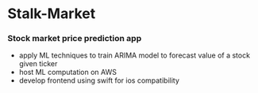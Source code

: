 # Stalk-Market

### Stock market price prediction app
* apply ML techniques to train ARIMA model to forecast value of a stock given ticker
* host ML computation on AWS
* develop frontend using swift for ios compatibility

